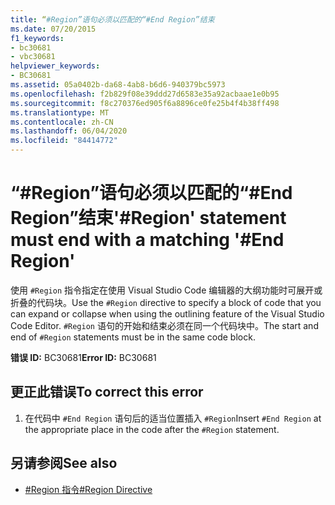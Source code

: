 ```yaml
---
title: “#Region”语句必须以匹配的“#End Region”结束
ms.date: 07/20/2015
f1_keywords:
- bc30681
- vbc30681
helpviewer_keywords:
- BC30681
ms.assetid: 05a0402b-da68-4ab8-b6d6-940379bc5973
ms.openlocfilehash: f2b829f08e39ddd27d6583e35a92acbaae1e0b95
ms.sourcegitcommit: f8c270376ed905f6a8896ce0fe25b4f4b38ff498
ms.translationtype: MT
ms.contentlocale: zh-CN
ms.lasthandoff: 06/04/2020
ms.locfileid: "84414772"
---
```

# <a name="region-statement-must-end-with-a-matching-end-region"></a><span data-ttu-id="745a0-102">“#Region”语句必须以匹配的“#End Region”结束</span><span class="sxs-lookup"><span data-stu-id="745a0-102">'#Region' statement must end with a matching '#End Region'</span></span>
<span data-ttu-id="745a0-103">使用 `#Region` 指令指定在使用 Visual Studio Code 编辑器的大纲功能时可展开或折叠的代码块。</span><span class="sxs-lookup"><span data-stu-id="745a0-103">Use the `#Region` directive to specify a block of code that you can expand or collapse when using the outlining feature of the Visual Studio Code Editor.</span></span> <span data-ttu-id="745a0-104">`#Region` 语句的开始和结束必须在同一个代码块中。</span><span class="sxs-lookup"><span data-stu-id="745a0-104">The start and end of `#Region` statements must be in the same code block.</span></span>  
  
 <span data-ttu-id="745a0-105">**错误 ID:** BC30681</span><span class="sxs-lookup"><span data-stu-id="745a0-105">**Error ID:** BC30681</span></span>  
  
## <a name="to-correct-this-error"></a><span data-ttu-id="745a0-106">更正此错误</span><span class="sxs-lookup"><span data-stu-id="745a0-106">To correct this error</span></span>  
  
1. <span data-ttu-id="745a0-107">在代码中 `#End Region` 语句后的适当位置插入 `#Region`</span><span class="sxs-lookup"><span data-stu-id="745a0-107">Insert `#End Region` at the appropriate place in the code after the `#Region` statement.</span></span>  
  
## <a name="see-also"></a><span data-ttu-id="745a0-108">另请参阅</span><span class="sxs-lookup"><span data-stu-id="745a0-108">See also</span></span>

- [<span data-ttu-id="745a0-109">#Region 指令</span><span class="sxs-lookup"><span data-stu-id="745a0-109">#Region Directive</span></span>](../language-reference/directives/region-directive.md)
